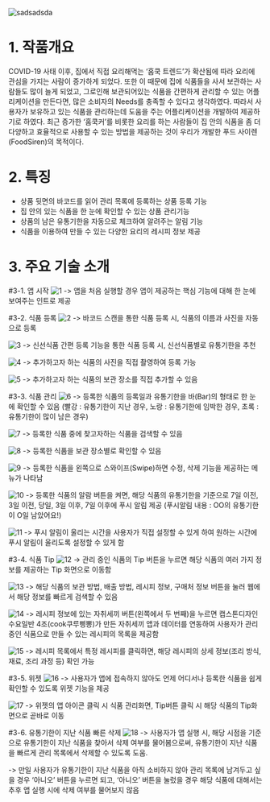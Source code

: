 ![sadsadsda](https://user-images.githubusercontent.com/52379503/128649031-fc7b45db-cc3d-4264-b70a-1f0306f5c6c7.PNG)


# 1. 작품개요

 COVID-19 사태 이후, 집에서 직접 요리해먹는 ‘홈쿡 트렌드’가 확산됨에 따라 요리에 관심을 가지는 사람이 증가하게 되었다. 또한 이 때문에 집에 식품들을 사서 보관하는 사람들도 많이 늘게 되었고, 그로인해 보관되어있는 식품을 간편하게 관리할 수 있는 어플리케이션을 만든다면, 많은 소비자의 Needs를 충족할 수 있다고 생각하였다. 따라서 사용자가 보유하고 있는 식품을 관리하는데 도움을 주는 어플리케이션을 개발하여 제공하기로 하였다. 최근 증가한 ‘홈쿡커’를 비롯한 요리를 하는 사람들이 집 안의 식품을 좀 더 다양하고 효율적으로 사용할 수 있는 방법을 제공하는 것이 우리가 개발한 푸드 사이렌(FoodSiren)의 목적이다.
 
 
 # 2. 특징

- 상품 뒷면의 바코드를 읽어 관리 목록에 등록하는 상품 등록 기능
- 집 안의 있는 식품을 한 눈에 확인할 수 있는 상품 관리기능
- 상품의 남은 유통기한을 자동으로 체크하여 알려주는 알림 기능
- 식품을 이용하여 만들 수 있는 다양한 요리의 레시피 정보 제공


# 3. 주요 기술 소개

#3-1. 앱 시작
![1](https://user-images.githubusercontent.com/52379503/128649754-22dcb476-260b-419e-86c5-07e5d4c4257d.png)
-> 앱을 처음 실행할 경우 앱이 제공하는 핵심 기능에 대해 한 눈에 보여주는 인트로 제공

#3-2. 식품 등록
![2](https://user-images.githubusercontent.com/52379503/128649759-39971ff1-7c4f-49f1-8016-f61633aac612.png)
-> 바코드 스캔을 통한 식품 등록 시, 식품의 이름과 사진을 자동으로 등록

![3](https://user-images.githubusercontent.com/52379503/128649762-c7b501ce-f17d-47fa-823d-2448d3a7a436.png)
-> 신선식품 간편 등록 기능을 통한 식품 등록 시, 신선식품별로 유통기한을 추천

![4](https://user-images.githubusercontent.com/52379503/128649763-af726c9c-5ec8-4066-9b9a-53b892be25dd.png)
-> 추가하고자 하는 식품의 사진을 직접 촬영하여 등록 가능

![5](https://user-images.githubusercontent.com/52379503/128649764-6fb2f66c-6351-4712-a081-8b00d483facd.png)
-> 추가하고자 하는 식품의 보관 장소를 직접 추가할 수 있음

#3-3. 식품 관리
![6](https://user-images.githubusercontent.com/52379503/128649766-0eda8420-fe54-4eac-ba55-778fef92e76e.png)
-> 등록한 식품의 등록일과 유통기한을 바(Bar)의 형태로 한 눈에 확인할 수 있음
(빨강 : 유통기한이 지난 경우, 노랑 : 유통기한에 임박한 경우, 초록 : 유통기한이 많이 남은 경우)

![7](https://user-images.githubusercontent.com/52379503/128649769-a96efdd5-d39d-4e1a-8fc0-572db661f5d5.png)
-> 등록한 식품 중에 찾고자하는 식품을 검색할 수 있음

![8](https://user-images.githubusercontent.com/52379503/128649771-5cc9f3f5-b42b-4532-b467-48155416aa21.png)
-> 등록한 식품을 보관 장소별로 확인할 수 있음

![9](https://user-images.githubusercontent.com/52379503/128649773-864e096c-5136-4b80-8a6a-377bfbda9040.png)
-> 등록한 식품을 왼쪽으로 스와이프(Swipe)하면 수정, 삭제 기능을 제공하는 메뉴가 나타남

![10](https://user-images.githubusercontent.com/52379503/128649774-05b43e05-5990-4608-8ba5-fa11f4756cda.png)
-> 등록한 식품의 알람 버튼을 켜면, 해당 식품의 유통기한을 기준으로 7일 이전, 3일 이전, 당일, 3일 이후, 7일 이후에 푸시 알림 제공
(푸시알림 내용 : OO의 유통기한이 O일 남았어요!)

![11](https://user-images.githubusercontent.com/52379503/128649775-0c9d4fd2-d804-4bc9-af78-4780aacefedb.png)
-> 푸시 알림이 울리는 시간을 사용자가 직접 설정할 수 있게 하여 원하는 시간에 푸시 알림이 울리도록 설정할 수 있게 함

#3-4. 식품 Tip
![12](https://user-images.githubusercontent.com/52379503/128649779-3111fdeb-e3f4-436a-8204-f916c3d7e371.png)
-> 관리 중인 식품의 Tip 버튼을 누르면 해당 식품의 여러 가지 정보를 제공하는 Tip 화면으로 이동함

![13](https://user-images.githubusercontent.com/52379503/128649781-5f5e3593-35c1-4bff-99f3-f71926594023.png)
-> 해당 식품의 보관 방법, 배출 방법, 레시피 정보, 구매처 정보 버튼을 눌러 웹에서 해당 정보를 빠르게 검색할 수 있음

![14](https://user-images.githubusercontent.com/52379503/128649783-fbcf26a3-5d95-4ac1-b09b-477861491f16.png)
-> 레시피 정보에 있는 자취세끼 버튼(왼쪽에서 두 번째)을 누르면 캡스톤디자인 수요일반 4조(cook쿠루삥뽕)가 만든 자취세끼 앱과 데이터를 연동하여 사용자가 관리 중인 식품으로 만들 수 있는 레시피의 목록을 제공함

![15](https://user-images.githubusercontent.com/52379503/128649785-ca41acfe-517d-44be-b320-e9d830bae755.png)
-> 레시피 목록에서 특정 레시피를 클릭하면, 해당 레시피의 상세 정보(조리 방식, 재료, 조리 과정 등) 확인 가능

#3-5. 위젯
![16](https://user-images.githubusercontent.com/52379503/128649787-1236679a-6665-4642-8755-c163bdbc5df6.png)
-> 사용자가 앱에 접속하지 않아도 언제 어디서나 등록한 식품을 쉽게 확인할 수 있도록 위젯 기능을 제공

![17](https://user-images.githubusercontent.com/52379503/128649790-b8a5e921-6613-4742-b7ff-3b109124eb95.png)
-> 위젯의 앱 아이콘 클릭 시 식품 관리화면, Tip버튼 클릭 시 해당 식품의 Tip화면으로 곧바로 이동

#3-6. 유통기한이 지난 식품 빠른 삭제
![18](https://user-images.githubusercontent.com/52379503/128649794-256d6a5f-d88a-4643-a52c-69f7a903cdd0.png)
-> 사용자가 앱 실행 시, 해당 시점을 기준으로 유통기한이 지난 식품을 찾아서 삭제 여부를 물어봄으로써, 유통기한이 지난 식품을 빠르게 관리 목록에서 삭제할 수 있도록 도움.

-> 만일 사용자가 유통기한이 지난 식품을 아직 소비하지 않아 관리 목록에 남겨두고 싶을 경우 ‘아니오’ 버튼을 누르면 되고, ‘아니오’ 버튼을 눌렀을 경우 해당 식품에 대해서는 추후 앱 실행 시에 삭제 여부를 물어보지 않음
